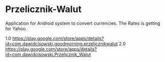 # Przelicznik-Walut
Application for Android system to convert currencies.
The Rates is getting for Yahoo.


1.0 https://play.google.com/store/apps/details?id=com.dawidcisowski.goodmorning.przelicznikwalut
2.0 https://play.google.com/store/apps/details?id=com.dawidcisowski.Przelicznik_Walut
